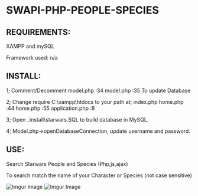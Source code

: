 # SWAPI-PHP-PEOPLE-SPECIES

REQUIREMENTS:
-------------

XAMPP and mySQL

Framework used: n/a


INSTALL:
-------------

1;
Comment/Decomment 
model.php :34 
model.php :35 
To update Database

2;
Change require C:\xampp\htdocs to your path at;
index.php 
home.php :44 
home.php :55 
application.php :8

3;
Open _install\starwars.SQL to build database in MySQL.

4;
Model.php->openDatabaseConnection, update username and password.

USE:
-------------

Search Starwars People and Species (Php,js,ajax)

To search match the name of your Character or Species (not case sensitive)

![Imgur Image](https://i.imgur.com/SPY44zy.jpg)
![Imgur Image](https://imgur.com/Wp51PRn.jpg)
